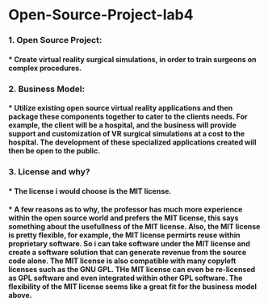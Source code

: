 # Open-Source-Project-lab4



### 1. Open Source Project: 
####       * Create virtual reality surgical simulations, in order to train surgeons on complex procedures.
    
    
### 2. Business Model:
####          * Utilize existing open source virtual reality applications and then package these components together to cater to the clients needs. For example, the client will be a hospital, and the business will provide support and customization of VR surgical simulations at a cost to the hospital. The development of these specialized applications created will then be open to the public. 
    
    
    
### 3. License and why?
####          * The license i would choose is the MIT license. 
####          * A few reasons as to why, the professor has much more experience within the open source world and prefers the MIT license, this says something about the usefullness of the MIT license. Also, the MIT license is pretty flexible, for example, the MIT license permirts reuse within proprietary software. So i can take software under the MIT license and create a software solution that can generate revenue from the source code alone. The MIT license is also compatible with many copyleft licenses such as the GNU GPL. THe MIT license can even be re-licensed as GPL software and even integrated within other GPL software. The flexibility of the MIT license seems like a great fit for the business model above. 
